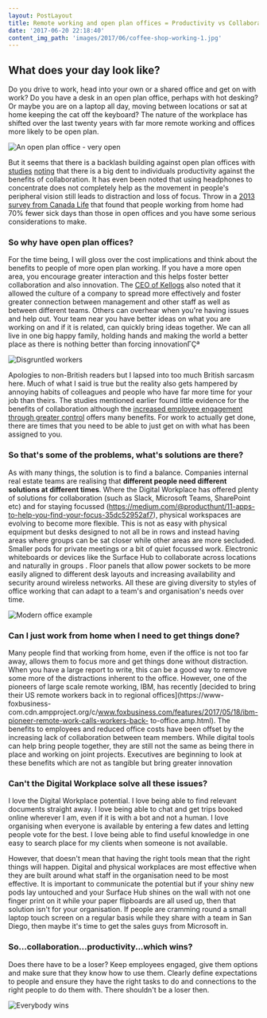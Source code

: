 ```yaml
---
layout: PostLayout
title: Remote working and open plan offices = Productivity vs Collaboration?
date: '2017-06-20 22:18:40'
content_img_path: 'images/2017/06/coffee-shop-working-1.jpg'
---
```


## What does your day look like?

Do you drive to work, head into your own or a shared office and get on with work? Do you have a desk in an open plan office, perhaps with hot desking? Or maybe you are on a laptop all day, moving between locations or sat at home keeping the cat off the keyboard? The nature of the workplace has shifted over the last twenty years with far more remote working and offices more likely to be open plan.

![An open plan office - very open](/images/2017/06/open-plan-office.jpg)

But it seems that there is a backlash building against open plan offices with [studies](http://sydney.edu.au/news/84.html?newsstoryid=12347) [noting](https://www.steelcase.com/research/articles/privacy-crisis/) that there is a big dent to individuals productivity against the benefits of collaboration. It has even been noted that using headphones to concentrate does not completely help as the movement in people's peripheral vision still leads to distraction and loss of focus. Throw in a [2013 survey from Canada Life](https://www.employeebenefits.co.uk/issues/february-online-2017/42-staff-overeat-eat-unhealthily-due-workplace-stress/) that found that people working from home had 70% fewer sick days than those in open offices and you have some serious considerations to make.

### So why have open plan offices?

For the time being, I will gloss over the cost implications and think about the benefits to people of more open plan working. If you have a more open area, you encourage greater interaction and this helps foster better collaboration and also innovation. The [CEO of Kellogs](https://thinkgrowth.org/what-the-ceo-of-kelloggs-taught-me-about-keeping-it-real-14a7acdc62be) also noted that it allowed the culture of a company to spread more effectively and foster greater connection between management and other staff as well as between different teams. Others can overhear when you're having issues and help out. Your team near you have better ideas on what you are working on and if it is related, can quickly bring ideas together. We can all live in one big happy family, holding hands and making the world a better place as there is nothing better than forcing innovationΓÇª

![Disgruntled workers](/images/2017/06/disgruntled-workers.jpg)

Apologies to non-British readers but I lapsed into too much British sarcasm here. Much of what I said is true but the reality also gets hampered by annoying habits of colleagues and people who have far more time for your job than theirs. The studies mentioned earlier found little evidence for the benefits of collaboration although the [increased employee engagement through greater control](http://www.cmiworkplace.co.uk/well-designed-offices-improve-employee-engagement/) offers many benefits. For work to actually get done, there are times that you need to be able to just get on with what has been assigned to you.

### So that's some of the problems, what's solutions are there?

As with many things, the solution is to find a balance. Companies internal real estate teams are realising that **different people need different solutions at different times**. Where the Digital Workplace has offered plenty of solutions for collaboration (such as Slack, Microsoft Teams, SharePoint etc) and for staying focussed (https://medium.com/@producthunt/11-apps-to-help-you-find-your-focus-35dc52952af7), physical workspaces are evolving to become more flexible. This is not as easy with physical equipment but desks designed to not all be in rows and instead having areas where groups can be sat closer while other areas are more secluded. Smaller pods for private meetings or a bit of quiet focussed work. Electronic whiteboards or devices like the Surface Hub to collaborate
across locations and naturally in groups . Floor panels that allow power sockets to be more easily aligned to different desk layouts and increasing availability and security around wireless networks. All these are giving diversity to styles of office working that can adapt to a team's and organisation's needs over time.

![Modern office example](/images/2017/06/modern-office.jpg)

### Can I just work from home when I need to get things done?

Many people find that working from home, even if the office is not too far away, allows them to focus more and get things done without distraction. When you have a large report to write, this can be a good way to remove some more of the distractions inherent to the office. However, one of the pioneers of large scale remote working, IBM, has recently [decided to bring their US remote workers back in to regional offices](https://www-foxbusiness- com.cdn.ampproject.org/c/www.foxbusiness.com/features/2017/05/18/ibm-pioneer-remote-work-calls-workers-back- to-office.amp.html). The benefits to employees and reduced office costs have been offset by the increasing lack of collaboration between team members. While digital tools can help bring people together, they are still not the same as being there in place and working on joint projects. Executives are beginning to look at these benefits which are not as tangible but bring greater innovation

### Can't the Digital Workplace solve all these issues?

I love the Digital Workplace potential. I love being able to find relevant documents straight away. I love being able to chat and get trips booked online wherever I am, even if it is with a bot and not a human. I love organising when everyone is available by entering a few dates and letting people vote for the best. I love being able to find useful knowledge in one easy to search place for my clients when someone is not available.

However, that doesn't mean that having the right tools mean that the right things will happen. Digital and physical workplaces are most effective when they are built around what staff in the organisation need to be most effective. It is important to communicate the potential but if your shiny new pods lay untouched and your Surface Hub shines on the wall with not one finger print on it while your paper flipboards are all used up, then that solution isn't for your organisation. If people are cramming round a small laptop touch screen on a regular basis while they share with a team in San Diego, then maybe it's time to get the sales guys from Microsoft in.

### So...collaboration...productivity...which wins?

Does there have to be a loser? Keep employees engaged, give them options and make sure that they know how to use them. Clearly define expectations to people and ensure they have the right tasks to do and connections to the right people to do them with. There shouldn't be a loser then.

![Everybody wins](/images/2017/06/everyoneWins-300x300.png)
